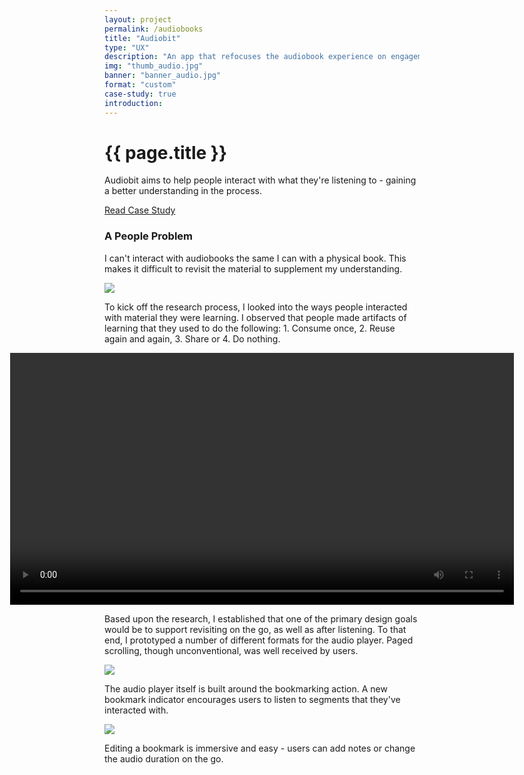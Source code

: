 ```yaml
---
layout: project
permalink: /audiobooks
title: "Audiobit"
type: "UX"
description: "An app that refocuses the audiobook experience on engagement."
img: "thumb_audio.jpg"
banner: "banner_audio.jpg"
format: "custom"
case-study: true
introduction:
---
```

<div class="pv5 cf">
<div class="w-100 w-50-ns fn fl-ns">
<h1 class="fw7 f1 fl w-100 mt2 mb3 font-primary font-dark lh-title">{{ page.title }}</h1>
</div>

<div class="w-100 w-50-ns fn fl-ns">
<p>Audiobit aims to help people interact with what they're listening to - gaining a better understanding in the process.</p>
<a class="button" href="https://medium.com/@kevinyma/towards-a-more-interactive-audiobook-experience-aece33814122">Read Case Study</a>
</div>
</div>

### A People Problem
I can't interact with audiobooks the same I can with a physical book. This makes it difficult to revisit the material to supplement my understanding.

<!-- ![]({{site.baseurl}}/assets/img/audio/banner-audio.jpg) -->
![]({{site.baseurl}}/assets/img/audio/stickies2.jpg)

To kick off the research process, I looked into the ways people interacted with material they were learning. I observed that people made artifacts of learning that they used to do the following: 1. Consume once, 2. Reuse again and again, 3. Share or 4. Do nothing.

<div style="
    margin-left: -30%;
    margin-right: -30%;
">
<video loop width="100%" name="Demo" src="{{site.baseurl}}/assets/img/audio/paged_demo.mp4" autoplay="autoplay"></video>
</div>

Based upon the research, I established that one of the primary design goals would be to support revisiting on the go, as well as after listening. To that end, I prototyped a number of different formats for the audio player. Paged scrolling, though unconventional, was well received by users.


![]({{site.baseurl}}/assets/img/audio/player_mock.jpg)

The audio player itself is built around the bookmarking action. A new bookmark indicator encourages users to listen to segments that they've interacted with.

![]({{site.baseurl}}/assets/img/audio/edit_bookmark.jpg)

Editing a bookmark is immersive and easy - users can add notes or change the audio duration on the go.
